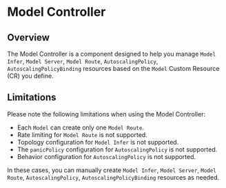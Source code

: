 # Model Controller

## Overview

<LightboxImage src="/img/model-controller-architecture.svg" alt="Model controller architecture diagram"></LightboxImage>

The Model Controller is a component designed to help you manage `Model Infer`, `Model Server`, `Model Route`,
`AutoscalingPolicy`,
`AutoscalingPolicyBinding` resources based on the `Model` Custom Resource (CR) you define.

## Limitations

Please note the following limitations when using the Model Controller:

- Each `Model` can create only one `Model Route`.
- Rate limiting for `Model Route` is not supported.
- Topology configuration for `Model Infer` is not supported.
- The `panicPolicy` configuration for `AutoscalingPolicy` is not supported.
- Behavior configuration for `AutoscalingPolicy` is not supported.

In these cases, you can manually create `Model Infer`, `Model Server`, `Model Route`, `AutoscalingPolicy`,
`AutoscalingPolicyBinding` resources as needed.